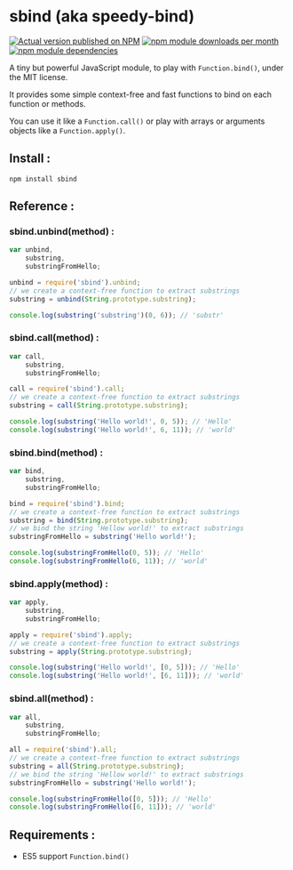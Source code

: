 # sbind (aka speedy-bind)

[![Actual version published on NPM](https://badge.fury.io/js/sbind.png)](https://www.npmjs.org/package/sbind)
[![npm module downloads per month](http://img.shields.io/npm/dm/sbind.svg)](https://www.npmjs.org/package/sbind)
[![npm module dependencies](https://david-dm.org/Lcfvs/sbind.png)](https://www.npmjs.org/package/sbind)

A tiny but powerful JavaScript module, to play with  `Function.bind()`, under the MIT license.

It provides some simple context-free and fast functions to bind on each function or methods.

You can use it like a `Function.call()` or play with arrays or arguments objects like a `Function.apply()`.


## Install :

`npm install sbind`


## Reference :

### sbind.unbind(method) :

```JavaScript
var unbind,
    substring,
    substringFromHello;

unbind = require('sbind').unbind;
// we create a context-free function to extract substrings
substring = unbind(String.prototype.substring);

console.log(substring('substring')(0, 6)); // 'substr'
```

### sbind.call(method) :

```JavaScript
var call,
    substring,
    substringFromHello;

call = require('sbind').call;
// we create a context-free function to extract substrings
substring = call(String.prototype.substring);

console.log(substring('Hello world!', 0, 5)); // 'Hello'
console.log(substring('Hello world!', 6, 11)); // 'world'
```

### sbind.bind(method) :

```JavaScript
var bind,
    substring,
    substringFromHello;

bind = require('sbind').bind;
// we create a context-free function to extract substrings
substring = bind(String.prototype.substring);
// we bind the string 'Hellow world!' to extract substrings
substringFromHello = substring('Hello world!');

console.log(substringFromHello(0, 5)); // 'Hello'
console.log(substringFromHello(6, 11)); // 'world'
```

### sbind.apply(method) :

```JavaScript
var apply,
    substring,
    substringFromHello;

apply = require('sbind').apply;
// we create a context-free function to extract substrings
substring = apply(String.prototype.substring);

console.log(substring('Hello world!', [0, 5])); // 'Hello'
console.log(substring('Hello world!', [6, 11])); // 'world'
```

### sbind.all(method) :

```JavaScript
var all,
    substring,
    substringFromHello;

all = require('sbind').all;
// we create a context-free function to extract substrings
substring = all(String.prototype.substring);
// we bind the string 'Hellow world!' to extract substrings
substringFromHello = substring('Hello world!');

console.log(substringFromHello([0, 5])); // 'Hello'
console.log(substringFromHello([6, 11])); // 'world'
```


## Requirements :

* ES5 support `Function.bind()`
